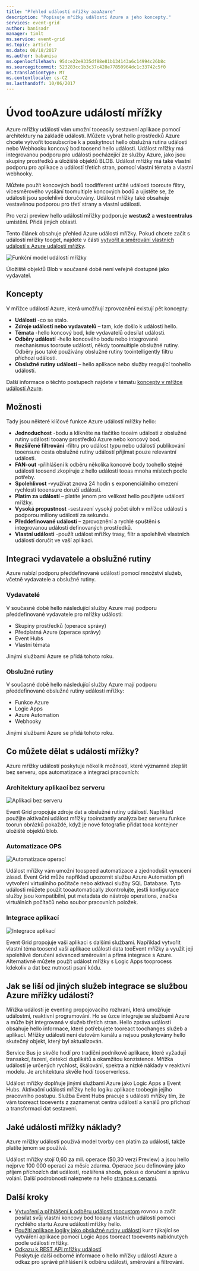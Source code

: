 ```yaml
---
title: "Přehled událostí mřížky aaaAzure"
description: "Popisuje mřížky událostí Azure a jeho koncepty."
services: event-grid
author: banisadr
manager: timlt
ms.service: event-grid
ms.topic: article
ms.date: 08/18/2017
ms.author: babanisa
ms.openlocfilehash: 95dce22e9335df88e81b134143a6c14994c26b8c
ms.sourcegitcommit: 523283cc1b3c37c428e77850964dc1c33742c5f0
ms.translationtype: MT
ms.contentlocale: cs-CZ
ms.lasthandoff: 10/06/2017
---
```

# <a name="an-introduction-tooazure-event-grid"></a>Úvod tooAzure událostí mřížky

Azure mřížky událostí vám umožní tooeasily sestavení aplikace pomocí architektury na základě událostí. Můžete vybrat hello prostředků Azure chcete vytvořit toosubscribe k a poskytnout hello obslužná rutina události nebo Webhooku koncový bod toosend hello události. Událost mřížky má integrovanou podporu pro události pocházející ze služby Azure, jako jsou skupiny prostředků a úložiště objektů BLOB. Událost mřížky má také vlastní podporu pro aplikace a událostí třetích stran, pomocí vlastní témata a vlastní webhooky. 

Můžete použít koncových bodů toodifferent určité události tooroute filtry, vícesměrového vysílání toomultiple koncových bodů a ujistěte se, že události jsou spolehlivě doručovány. Událost mřížky také obsahuje vestavěnou podporou pro třetí strany a vlastní události.

Pro verzi preview hello událostí mřížky podporuje **westus2** a **westcentralus** umístění. Přidá jiných oblastí.

Tento článek obsahuje přehled Azure událostí mřížky. Pokud chcete začít s událostí mřížky tooget, najdete v části [vytvořit a směrování vlastních událostí s Azure událostí mřížky](custom-event-quickstart.md).

![Funkční model událostí mřížky](./media/overview/event-grid-functional-model.png)

Úložiště objektů Blob v současné době není veřejně dostupné jako vydavatel.

## <a name="concepts"></a>Koncepty

V mřížce událostí Azure, která umožňují zprovoznění existují pět koncepty:

* **Události** -co se stalo.
* **Zdroje událostí nebo vydavatelů** – tam, kde došlo k události hello.
* **Témata** -hello koncový bod, kde vydavatelů odesílat události.
* **Odběry událostí** -hello koncového bodu nebo integrované mechanismus tooroute událostí, někdy toomultiple obslužné rutiny. Odběry jsou také používány obslužné rutiny toointelligently filtru příchozí události.
* **Obslužné rutiny událostí** – hello aplikace nebo služby reagující toohello událostí.

Další informace o těchto postupech najdete v tématu [koncepty v mřížce událostí Azure](concepts.md).

## <a name="capabilities"></a>Možnosti

Tady jsou některé klíčové funkce Azure událostí mřížky hello:

* **Jednoduchost** -bodu a klikněte na tlačítko tooaim události z obslužné rutiny události tooany prostředků Azure nebo koncový bod.
* **Rozšířené filtrování** -filtru pro událost typu nebo událostí publikování tooensure cesta obslužné rutiny událostí přijímat pouze relevantní události.
* **FAN-out** -přihlášení k odběru několika koncové body toohello stejné události toosend zkopíruje z hello událostí tooas mnoha místech podle potřeby.
* **Spolehlivost** -využívat znova 24 hodin s exponenciálního omezení rychlosti tooensure doručí události.
* **Platím za událostí** – platíte jenom pro velikost hello použijete událostí mřížky.
* **Vysoká propustnost** -sestavení vysoký počet úloh v mřížce událostí s podporou miliony událostí za sekundu.
* **Předdefinované události** – zprovoznění a rychlé spuštění s integrovanou událostí definovaných prostředků.
* **Vlastní události** -použít událost mřížky trasy, filtr a spolehlivě vlastních událostí doručit ve vaší aplikaci.

## <a name="built-in-publisher-and-handler-integration"></a>Integraci vydavatele a obslužné rutiny

Azure nabízí podporu předdefinované událostí pomocí množství služeb, včetně vydavatele a obslužné rutiny.

### <a name="publishers"></a>Vydavatelé

V současné době hello následující služby Azure mají podporu předdefinované vydavatele pro mřížky událostí:

* Skupiny prostředků (operace správy)
* Předplatná Azure (operace správy)
* Event Hubs
* Vlastní témata

Jinými službami Azure se přidá tohoto roku.

### <a name="handlers"></a>Obslužné rutiny

V současné době hello následující služby Azure mají podporu předdefinované obslužné rutiny událostí mřížky: 

* Funkce Azure
* Logic Apps
* Azure Automation
* Webhooky

Jinými službami Azure se přidá tohoto roku.

## <a name="what-can-i-do-with-event-grid"></a>Co můžete dělat s událostí mřížky?

Azure mřížky událostí poskytuje několik možností, které významně zlepšit bez serveru, ops automatizace a integraci pracovních: 

### <a name="serverless-application-architectures"></a>Architektury aplikací bez serveru

![Aplikaci bez serveru](./media/overview/serverless_web_app.png)

Event Grid propojuje zdroje dat a obslužné rutiny událostí. Například použijte aktivační událost mřížky tooinstantly analýza bez serveru funkce toorun obrázků pokaždé, když je nové fotografie přidat tooa kontejner úložiště objektů blob. 

### <a name="ops-automation"></a>Automatizace OPS

![Automatizace operací](./media/overview/Ops_automation.png)

Událost mřížky vám umožní toospeed automatizace a zjednodušit vynucení zásad. Event Grid může například upozornit službu Azure Automation při vytvoření virtuálního počítače nebo aktivaci služby SQL Database. Tyto události můžete použít tooautomatically zkontrolujte, jestli konfigurace služby jsou kompatibilní, put metadata do nástroje operations, značka virtuálních počítačů nebo soubor pracovních položek.

### <a name="application-integration"></a>Integrace aplikací

![Integrace aplikací](./media/overview/app_integration.png)

Event Grid propojuje vaši aplikaci s dalšími službami. Například vytvořit vlastní téma toosend vaší aplikace událostí data tooEvent mřížky a využít její spolehlivé doručení advanced směrování a přímá integrace s Azure. Alternativně můžete použít událost mřížky s Logic Apps tooprocess kdekoliv a dat bez nutnosti psaní kódu. 

## <a name="how-is-event-grid-different-from-other-azure-integration-services"></a>Jak se liší od jiných služeb integrace se službou Azure mřížky událostí?

Mřížka událostí je eventing propojovacího rozhraní, která umožňuje událostmi, reaktivní programování. Ho se úzce integruje se službami Azure a může být integrovaná v služeb třetích stran. Hello zpráva události obsahuje hello informace, které potřebujete tooreact toochanges služeb a aplikací. Mřížky událostí není datovém kanálu a nejsou poskytovány hello skutečný objekt, který byl aktualizován.

Service Bus je skvěle hodí pro tradiční podnikové aplikace, které vyžadují transakcí, řazení, detekci duplikátů a okamžitou konzistence. Mřížka událostí je určených rychlost, škálování, spektra a nízké náklady v reaktivní modelu. Je architektura skvěle hodí tooserverless.

Událost mřížky doplňuje jinými službami Azure jako Logic Apps a Event Hubs. Aktivační události mřížky hello logiku aplikace toobegin jejího pracovního postupu. Služba Event Hubs pracuje s událostí mřížky tím, že vám tooreact tooevents z zaznamenat centra událostí a kanálů pro příchozí a transformaci dat sestavení.

## <a name="how-much-does-event-grid-cost"></a>Jaké události mřížky náklady?

Azure mřížky událostí používá model tvorby cen platím za událostí, takže platíte jenom se používá.

Událost mřížky stojí 0,60 za mil. operace ($0,30 verzi Preview) a jsou hello nejprve 100 000 operaci za měsíc zdarma. Operace jsou definovány jako příjem příchozích dat událostí, rozšířená shoda, pokus o doručení a správu volání.  Další podrobnosti naleznete na hello [stránce s cenami](https://azure.microsoft.com/pricing/details/event-grid/).

## <a name="next-steps"></a>Další kroky

* [Vytvoření a přihlášení k odběru události toocustom](custom-event-quickstart.md) rovnou a začít posílat svůj vlastní koncový bod tooany vlastních událostí pomocí rychlého startu Azure událostí mřížky hello.
* [Použití aplikace logiky jako obslužné rutiny události](monitor-virtual-machine-changes-event-grid-logic-app.md) kurz týkající se vytváření aplikace pomocí Logic Apps tooreact tooevents nabídnutých podle událostí mřížky.
* [Odkazu k REST API mřížky událostí](/rest/api/eventgrid)  
  Poskytuje další odborné informace o hello mřížky událostí Azure a odkaz pro správě přihlášení k odběru událostí, směrování a filtrování.
